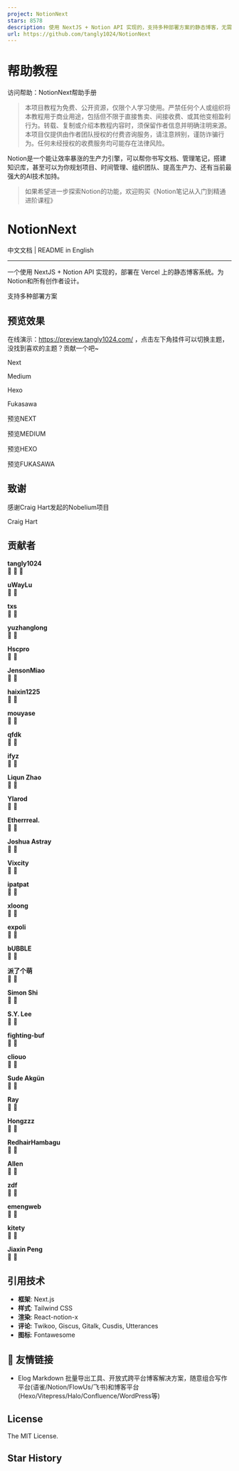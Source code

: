 ```yaml
---
project: NotionNext
stars: 8578
description: 使用 NextJS + Notion API 实现的，支持多种部署方案的静态博客，无需服务器、零门槛搭建网站，为Notion和所有创作者设计。 (A static blog built with NextJS and Notion API, supporting multiple deployment options. No server required, zero threshold to set up a website. Designed for Notion and all creators.)
url: https://github.com/tangly1024/NotionNext
---
```


帮助教程
====

访问帮助：NotionNext帮助手册

> 本项目教程为免费、公开资源，仅限个人学习使用。严禁任何个人或组织将本教程用于商业用途，包括但不限于直接售卖、间接收费、或其他变相盈利行为。转载、复制或介绍本教程内容时，须保留作者信息并明确注明来源。 本项目仅提供由作者团队授权的付费咨询服务，请注意辨别，谨防诈骗行为。任何未经授权的收费服务均可能存在法律风险。

Notion是一个能让效率暴涨的生产力引擎，可以帮你书写文档、管理笔记，搭建知识库，甚至可以为你规划项目、时间管理、组织团队、提高生产力、还有当前最强大的AI技术加持。

> 如果希望进一步探索Notion的功能，欢迎购买《Notion笔记从入门到精通进阶课程》

NotionNext
==========

中文文档 | README in English

* * *

一个使用 NextJS + Notion API 实现的，部署在 Vercel 上的静态博客系统。为Notion和所有创作者设计。

支持多种部署方案

预览效果
----

在线演示：https://preview.tangly1024.com/ ，点击左下角挂件可以切换主题，没找到喜欢的主题？贡献一个吧~

Next

Medium

Hexo

Fukasawa

预览NEXT

预览MEDIUM

预览HEXO

预览FUKASAWA

致谢
--

感谢Craig Hart发起的Nobelium项目

  
Craig Hart

贡献者
---

  
**tangly1024**  
🎫 🔧 🐛

  
**uWayLu**  
🔧 🐛

  
**txs**  
🔧 🐛

  
**yuzhanglong**  
🔧 🐛

  
**Hscpro**  
🔧 🐛

  
**JensonMiao**  
🔧 🐛

  
**haixin1225**  
🔧 🐛

  
**mouyase**  
🔧 🐛

  
**qfdk**  
🔧 🐛

  
**ifyz**  
🔧 🐛

  
**Liqun Zhao**  
🔧 🐛

  
**Ylarod**  
🔧 🐛

  
**Etherrreal.**  
🔧 🐛

  
**Joshua Astray**  
🔧 🐛

  
**Vixcity**  
🔧 🐛

  
**ipatpat**  
🔧 🐛

  
**xloong**  
🔧 🐛

  
**expoli**  
🔧 🐛

  
**bUBBLE**  
🔧 🐛

  
**派了个萌**  
🔧 🐛

  
**Simon Shi**  
🔧 🐛

  
**S.Y. Lee**  
🔧 🐛

  
**fighting-buf**  
🔧 🐛

  
**cliouo**  
🔧 🐛

  
**Sude Akgün**  
🔧 🐛

  
**Ray**  
🔧 🐛

  
**Hongzzz**  
🔧 🐛

  
**RedhairHambagu**  
🔧 🐛

  
**Allen**  
🔧 🐛

  
**zdf**  
🔧 🐛

  
**emengweb**  
🔧 🐛

  
**kitety**  
🔧 🐛

  
**Jiaxin Peng**  
🔧 🐛

引用技术
----

-   **框架**: Next.js
-   **样式**: Tailwind CSS
-   **渲染**: React-notion-x
-   **评论**: Twikoo, Giscus, Gitalk, Cusdis, Utterances
-   **图标**: Fontawesome

🔗 友情链接
-------

-   Elog Markdown 批量导出工具、开放式跨平台博客解决方案，随意组合写作平台(语雀/Notion/FlowUs/飞书)和博客平台(Hexo/Vitepress/Halo/Confluence/WordPress等)

License
-------

The MIT License.

Star History
------------
